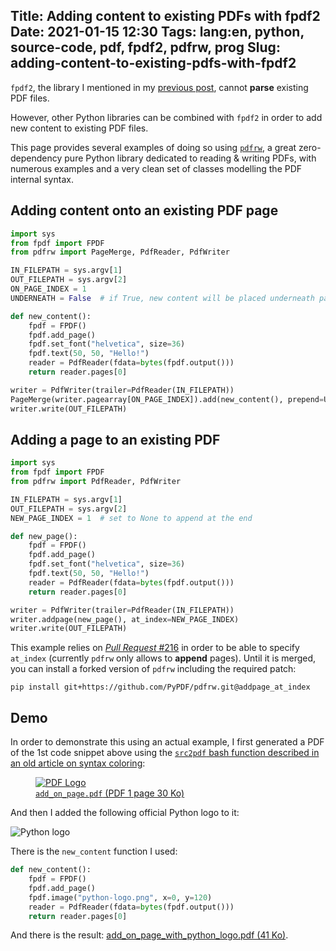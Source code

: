 Title: Adding content to existing PDFs with fpdf2
Date: 2021-01-15 12:30
Tags: lang:en, python, source-code, pdf, fpdf2, pdfrw, prog
Slug: adding-content-to-existing-pdfs-with-fpdf2
---

`fpdf2`, the library I mentioned in my [previous post](fpdf2-release-2-2-0.html), cannot **parse** existing PDF files.

However, other Python libraries can be combined with `fpdf2`
in order to add new content to existing PDF files.

This page provides several examples of doing so using [`pdfrw`](https://github.com/pmaupin/pdfrw),
a great zero-dependency pure Python library dedicated to reading & writing PDFs,
with numerous examples and a very clean set of classes modelling the PDF internal syntax.


## Adding content onto an existing PDF page

```python
import sys
from fpdf import FPDF
from pdfrw import PageMerge, PdfReader, PdfWriter

IN_FILEPATH = sys.argv[1]
OUT_FILEPATH = sys.argv[2]
ON_PAGE_INDEX = 1
UNDERNEATH = False  # if True, new content will be placed underneath page (painted first)

def new_content():
    fpdf = FPDF()
    fpdf.add_page()
    fpdf.set_font("helvetica", size=36)
    fpdf.text(50, 50, "Hello!")
    reader = PdfReader(fdata=bytes(fpdf.output()))
    return reader.pages[0]

writer = PdfWriter(trailer=PdfReader(IN_FILEPATH))
PageMerge(writer.pagearray[ON_PAGE_INDEX]).add(new_content(), prepend=UNDERNEATH).render()
writer.write(OUT_FILEPATH)
```


## Adding a page to an existing PDF

```python
import sys
from fpdf import FPDF
from pdfrw import PdfReader, PdfWriter

IN_FILEPATH = sys.argv[1]
OUT_FILEPATH = sys.argv[2]
NEW_PAGE_INDEX = 1  # set to None to append at the end

def new_page():
    fpdf = FPDF()
    fpdf.add_page()
    fpdf.set_font("helvetica", size=36)
    fpdf.text(50, 50, "Hello!")
    reader = PdfReader(fdata=bytes(fpdf.output()))
    return reader.pages[0]

writer = PdfWriter(trailer=PdfReader(IN_FILEPATH))
writer.addpage(new_page(), at_index=NEW_PAGE_INDEX)
writer.write(OUT_FILEPATH)
```

This example relies on [_Pull Request_ #216](https://github.com/pmaupin/pdfrw/pull/216)
in order to be able to specify `at_index` (currently `pdfrw` only allows to **append** pages).
Until it is merged, you can install a forked version of `pdfrw` including the required patch:

    pip install git+https://github.com/PyPDF/pdfrw.git@addpage_at_index


## Demo

In order to demonstrate this using an actual example,
I first generated a PDF of the 1st code snippet above using the [`src2pdf` bash function described in an old article on syntax coloring](convert-code-to-pdf-with-syntax-coloring.html):

<a href="images/2021/01/add_on_page.pdf">
  <figure>
    <img alt="PDF Logo" src="images/2021/01/add_on_page-thumbnail.pdf.png">
    <figcaption><code>add_on_page.pdf</code> (PDF 1 page 30 Ko)</figcaption>
  </figure>
</a>

And then I added the following official Python logo to it:

![Python logo](images/2021/01/python-logo.png)

There is the `new_content` function I used:

```python
def new_content():
    fpdf = FPDF()
    fpdf.add_page()
    fpdf.image("python-logo.png", x=0, y=120)
    reader = PdfReader(fdata=bytes(fpdf.output()))
    return reader.pages[0]
```

And there is the result: [add_on_page_with_python_logo.pdf (41 Ko)](images/2021/01/add_on_page_with_python_logo.pdf).
